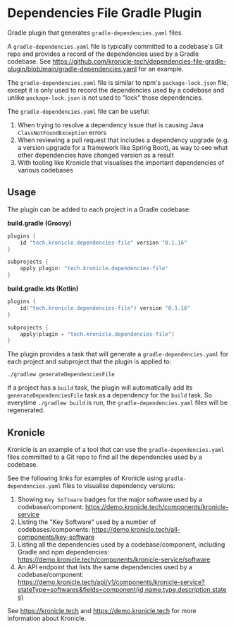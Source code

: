 # Dependencies File Gradle Plugin

Gradle plugin that generates `gradle-dependencies.yaml` files.  

A `gradle-dependencies.yaml` file is typically committed to a codebase's Git repo and provides a record of the 
dependencies used by a Gradle codebase.  See 
https://github.com/kronicle-tech/dependencies-file-gradle-plugin/blob/main/gradle-dependencies.yaml for an example.  

The `gradle-dependencies.yaml` file is similar to npm's `package-lock.json` file, except it is only used to record the 
dependencies used by a codebase and unlike `package-lock.json` is not used to "lock" those dependencies.  

The `gradle-dependencies.yaml` file can be useful: 

1. When trying to resolve a dependency issue that is causing Java `ClassNotFoundException` errors
2. When reviewing a pull request that includes a dependency upgrade (e.g. a version upgrade for a framework like Spring Boot), as way to see what other dependencies have changed version as a result
3. With tooling like Kronicle that visualises the important dependencies of various codebases


## Usage

The plugin can be added to each project in a Gradle codebase:

**build.gradle (Groovy)**
```groovy
plugins {
    id "tech.kronicle.dependencies-file" version "0.1.16"
}

subprojects {
    apply plugin: "tech.kronicle.dependencies-file"
}
```

**build.gradle.kts (Kotlin)**
```kotlin
plugins {
    id("tech.kronicle.dependencies-file") version "0.1.16"
}

subprojects {
    apply(plugin = "tech.kronicle.dependencies-file")
}
```

The plugin provides a task that will generate a `gradle-dependencies.yaml` for each project and subproject that
the plugin is applied to: 

```shell
./gradlew generateDependenciesFile
```

If a project has a `build` task, the plugin will automatically add its `generateDependenciesFile` task as a dependency 
for the `build` task.  So everytime `./gradlew build` is run, the `gradle-dependencies.yaml` files will be regenerated.  


## Kronicle

Kronicle is an example of a tool that can use the `gradle-dependencies.yaml` files committed to a Git repo to find all
the dependencies used by a codebase.

See the following links for examples of Kronicle using `gradle-dependencies.yaml` files to visualise dependency versions:

1. Showing `Key Software` badges for the major software used by a codebase/component: https://demo.kronicle.tech/components/kronicle-service
2. Listing the "Key Software" used by a number of codebases/components: https://demo.kronicle.tech/all-components/key-software
3. Listing all the dependencies used by a codebase/component, including Gradle and npm dependencies: https://demo.kronicle.tech/components/kronicle-service/software
4. An API endpoint that lists the same dependencies used by a codebase/component: https://demo.kronicle.tech/api/v1/components/kronicle-service?stateType=softwares&fields=component(id,name,type,description,states)

See https://kronicle.tech and https://demo.kronicle.tech for more information about Kronicle.  
